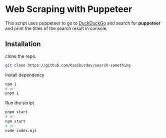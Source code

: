 # Web Scraping with Puppeteer

This script uses puppeteer to go to [DuckDuckGo](https://duckduckgo.com) and search for **puppeteer** and print the titles of the search result in console.

## Installation

clone the repo.

```bash
git clone https://github.com/hasiburdev/search-something
```

Install dependency

```bash
npm i
# or
pnpm i
```

Run the script

```bash
pnpm start
# or
npm start
# or
node index.mjs
```
